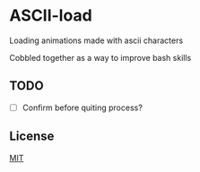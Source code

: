 # ASCII-load
Loading animations made with ascii characters

Cobbled together as a way to improve bash skills

## TODO
- [ ] Confirm before quiting process?

## License
[MIT](http://www.opensource.org/licenses/MIT)
